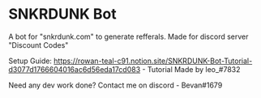 # SNKRDUNK Bot
A bot for "snkrdunk.com" to generate refferals. Made for discord server "Discount Codes"

Setup Guide: https://rowan-teal-c91.notion.site/SNKRDUNK-Bot-Tutorial-d3077d1766604016ac6d56eda17cd083 - Tutorial Made by leo_#7832


Need any dev work done? Contact me on discord - Bevan#1679
